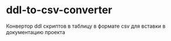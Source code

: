 # ddl-to-csv-converter
Конвертор ddl скриптов в таблицу в формате csv для вставки в документацию проекта

